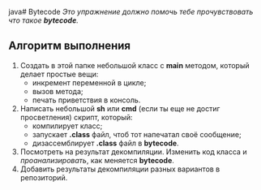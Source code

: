 java# Bytecode 
_Это упражнение должно помочь тебе прочувствовать что такое __bytecode__._

## Алгоритм выполнения

1.	Создать в этой папке небольшой класс с __main__ методом, который делает простые вещи:
    - инкремент переменной в цикле;
    - вызов метода;
    - печать приветствия в консоль.
2.	Напиcать небольшой __sh__ или __cmd__ (если ты еще не достиг просветления) скрипт, который:
    - компилирует класс;
    - запускает __.class__ файл, чтоб тот напечатал своё сообщение;
    - дизассемблирует __.class__ файл в __bytecode__.
3.	Посмотреть на результат декомпиляции. Изменить код класса и _проанализировать_, как меняется __bytecode__.
4.	Добавить результаты декомпиляции разных вариантов в репозиторий.

